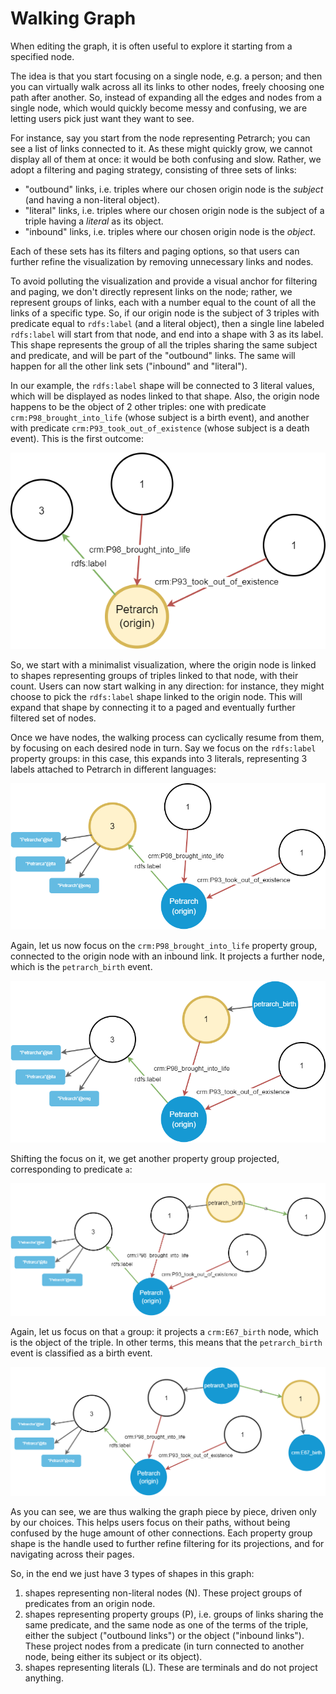 # Walking Graph

When editing the graph, it is often useful to explore it starting from a specified node.

The idea is that you start focusing on a single node, e.g. a person; and then you can virtually walk across all its links to other nodes, freely choosing one path after another. So, instead of expanding all the edges and nodes from a single node, which would quickly become messy and confusing, we are letting users pick just want they want to see.

For instance, say you start from the node representing Petrarch; you can see a list of links connected to it. As these might quickly grow, we cannot display all of them at once: it would be both confusing and slow. Rather, we adopt a filtering and paging strategy, consisting of three sets of links:

- "outbound" links, i.e. triples where our chosen origin node is the _subject_ (and having a non-literal object).
- "literal" links, i.e. triples where our chosen origin node is the subject of a triple having a _literal_ as its object.
- "inbound" links, i.e. triples where our chosen origin node is the _object_.

Each of these sets has its filters and paging options, so that users can further refine the visualization by removing unnecessary links and nodes.

To avoid polluting the visualization and provide a visual anchor for filtering and paging, we don't directly represent links on the node; rather, we represent groups of links, each with a number equal to the count of all the links of a specific type. So, if our origin node is the subject of 3 triples with predicate equal to `rdfs:label` (and a literal object), then a single line labeled `rdfs:label` will start from that node, and end into a shape with 3 as its label. This shape represents the group of all the triples sharing the same subject and predicate, and will be part of the "outbound" links. The same will happen for all the other link sets ("inbound" and "literal").

In our example, the `rdfs:label` shape will be connected to 3 literal values, which will be displayed as nodes linked to that shape. Also, the origin node happens to be the object of 2 other triples: one with predicate `crm:P98_brought_into_life` (whose subject is a birth event), and another with predicate `crm:P93_took_out_of_existence` (whose subject is a death event). This is the first outcome:

![walking graph - 1](img/graph-walk-0.png)

So, we start with a minimalist visualization, where the origin node is linked to shapes representing groups of triples linked to that node, with their count. Users can now start walking in any direction: for instance, they might choose to pick the `rdfs:label` shape linked to the origin node. This will expand that shape by connecting it to a paged and eventually further filtered set of nodes.

Once we have nodes, the walking process can cyclically resume from them, by focusing on each desired node in turn. Say we focus on the `rdfs:label` property groups: in this case, this expands into 3 literals, representing 3 labels attached to Petrarch in different languages:

![walking graph - 2](img/graph-walk-1.png)

Again, let us now focus on the `crm:P98_brought_into_life` property group, connected to the origin node with an inbound link. It projects a further node, which is the `petrarch_birth` event.

![walking graph - 3](img/graph-walk-2.png)

Shifting the focus on it, we get another property group projected, corresponding to predicate `a`:

![walking graph - 4](img/graph-walk-3.png)

Again, let us focus on that `a` group: it projects a `crm:E67_birth` node, which is the object of the triple. In other terms, this means that the `petrarch_birth` event is classified as a birth event.

![walking graph - 5](img/graph-walk-4.png)

As you can see, we are thus walking the graph piece by piece, driven only by our choices. This helps users focus on their paths, without being confused by the huge amount of other connections. Each property group shape is the handle used to further refine filtering for its projections, and for navigating across their pages.

So, in the end we just have 3 types of shapes in this graph:

1. shapes representing non-literal nodes (N). These project groups of predicates from an origin node.
2. shapes representing property groups (P), i.e. groups of links sharing the same predicate, and the same node as one of the terms of the triple, either the subject ("outbound links") or the object ("inbound links"). These project nodes from a predicate (in turn connected to another node, being either its subject or its object).
3. shapes representing literals (L). These are terminals and do not project anything.
